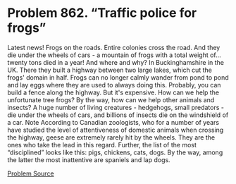 # Problem 862. “Traffic police for frogs”

Latest news! Frogs on the roads. Entire colonies cross the road. And they die under the wheels of cars - a mountain of frogs with a total weight of... twenty tons died in a year! And where and why? In Buckinghamshire in the UK. There they built a highway between two large lakes, which cut the frogs' domain in half. Frogs can no longer calmly wander from pond to pond and lay eggs where they are used to always doing this. Probably, you can build a fence along the highway. But it's expensive. How can we help the unfortunate tree frogs? By the way, how can we help other animals and insects? A huge number of living creatures - hedgehogs, small predators - die under the wheels of cars, and billions of insects die on the windshield of a car. Note According to Canadian zoologists, who for a number of years have studied the level of attentiveness of domestic animals when crossing the highway, geese are extremely rarely hit by the wheels. They are the ones who take the lead in this regard. Further, the list of the most “disciplined” looks like this: pigs, chickens, cats, dogs. By the way, among the latter the most inattentive are spaniels and lap dogs.

[Problem Source](https://www.trizland.ru/tasks/1699/)
